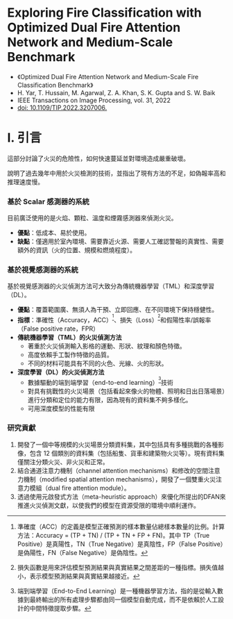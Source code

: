 # Exploring Fire Classification with Optimized Dual Fire Attention Network and Medium-Scale Benchmark
- 《Optimized Dual Fire Attention Network and Medium-Scale Fire Classification Benchmark》
- H. Yar, T. Hussain, M. Agarwal, Z. A. Khan, S. K. Gupta and S. W. Baik
- IEEE Transactions on Image Processing, vol. 31, 2022
- [doi: 10.1109/TIP.2022.3207006.](https://ieeexplore.ieee.org/document/9898909)
# <a name="_h6fxtvq9o2v0"></a>I. 引言
這部分討論了火災的危險性，如何快速蔓延並對環境造成嚴重破壞。

說明了過去幾年中用於火災檢測的技術，並指出了現有方法的不足，如偽報率高和推理速度慢。
### <a name="_citer6fy18dq"></a>**基於 Scalar 感測器的系統**
目前廣泛使用的是火焰、顆粒、溫度和煙霧感測器來偵測火災。

- **優點**：低成本、易於使用。
- **缺點**：僅適用於室內環境、需要靠近火源、需要人工確認警報的真實性、需要額外的資訊（火的位置、規模和燃燒程度）。
### <a name="_6zpbj6z6rm1"></a>**基於視覺感測器的系統**
基於視覺感測器的火災偵測方法可大致分為傳統機器學習（TML）和深度學習（DL）。

- **優點**：覆蓋範圍廣、無須人為干預、立即回應、在不同環境下保持穩健性。
- **指標**：準確性（Accuracy，ACC）<sup>[^1]</sup>、損失（Loss）<sup>[^2]</sup>和假陽性率/誤報率（False positive rate，FPR）
- **傳統機器學習（TML）的火災偵測方法**
  - 著重於火災偵測輸入影格的運動、形狀、紋理和顏色特徵。
  - 高度依賴手工製作特徵的品質。
  - 不同的材料可能具有不同的火色、光線、火的形狀。
- **深度學習（DL）的火災偵測方法**
  - 數據驅動的端到端學習（end-to-end learning）<sup>[^3]</sup>技術
  - 對具有挑戰性的火災場景（包括看起來像火的物體、照明和日出日落場景）進行分類和定位的能力有限，因為現有的資料集不夠多樣化。
  - 可用深度模型的性能有限

### <a name="_5rrb18b31bzr"></a><a name="_l029795pz0ux"></a>**研究貢獻**
1. 開發了一個中等規模的火災場景分類資料集，其中包括具有多種挑戰的各種影像，包含 12 個類別的資料集（包括船隻、貨車和建築物火災等）。現有資料集僅關注分類火災、非火災和正常。
1. 結合通道注意力機制（channel attention mechanisms）和修改的空間注意力機制（modified spatial attention mechanisms），開發了一個雙重火災注意力模組（dual fire attention module）。
1. 透過使用元啟發式方法（meta-heuristic approach）來優化所提出的DFAN來推進火災偵測文獻，以使我們的模型在資源受限的環境中順利運作。

[^1]: 準確度（ACC）的定義是模型正確預測的樣本數量佔總樣本數量的比例。計算方法：Accuracy = (TP + TN) / (TP + TN + FP + FN)。其中 TP（True Positive）是真陽性，TN（True Negative）是真陰性，FP（False Positive）是偽陽性，FN（False Negative）是偽陰性。
[^2]: 損失函數是用來評估模型預測結果與真實結果之間差距的一種指標。損失值越小，表示模型預測結果與真實結果越接近。
[^3]: 端到端學習（End-to-End Learning）是一種機器學習方法，指的是從輸入數據到最終輸出的所有處理步驟都由同一個模型自動完成，而不是依賴於人工設計的中間特徵提取步驟。
